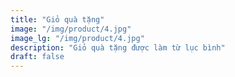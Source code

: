 ```yaml
---
title: "Giỏ quà tặng"
image: "/img/product/4.jpg"
image_lg: "/img/product/4.jpg"
description: "Giỏ quà tặng được làm từ lục bình"
draft: false
---
```

